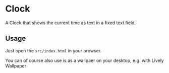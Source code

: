 # Clock

A Clock that shows the current time as text in a fixed text field.

## Usage

Just open the `src/index.html` in your browser.

You can of course also use is as a wallpaer on your desktop, e.g. with Lively Wallpaper
